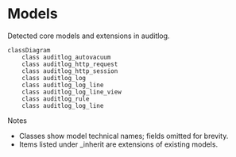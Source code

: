 # Models

Detected core models and extensions in auditlog.

```mermaid
classDiagram
    class auditlog_autovacuum
    class auditlog_http_request
    class auditlog_http_session
    class auditlog_log
    class auditlog_log_line
    class auditlog_log_line_view
    class auditlog_rule
    class auditlog_log_line
```

Notes
- Classes show model technical names; fields omitted for brevity.
- Items listed under _inherit are extensions of existing models.
